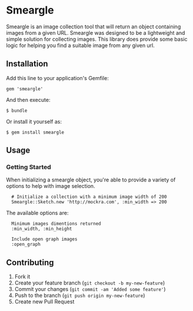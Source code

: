 # Smeargle

Smeargle is an image collection tool that will return an object
containing images from a given URL. Smeargle was designed to be
a lightweight and simple solution for collecting images. This library
does provide some basic logic for helping you find a suitable image from
any given url.

## Installation

Add this line to your application's Gemfile:

    gem 'smeargle'

And then execute:

    $ bundle

Or install it yourself as:

    $ gem install smeargle

## Usage

### Getting Started

When initializing a smeargle object, you're able to provide a variety of
options to help with image selection.
```
  # Initialize a collection with a minimum image width of 200
  Smeargle::Sketch.new 'http://mockra.com', :min_width => 200
```

The available options are:
```
  Minimum images dimentions returned
  :min_width, :min_height

  Include open graph images
  :open_graph
```

## Contributing

1. Fork it
2. Create your feature branch (`git checkout -b my-new-feature`)
3. Commit your changes (`git commit -am 'Added some feature'`)
4. Push to the branch (`git push origin my-new-feature`)
5. Create new Pull Request
